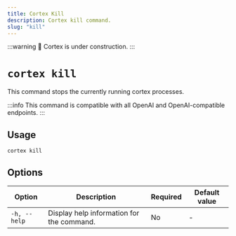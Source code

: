 ```yaml
---
title: Cortex Kill
description: Cortex kill command.
slug: "kill"
---
```


:::warning
🚧 Cortex is under construction.
:::

# `cortex kill`

This command stops the currently running cortex processes.

:::info
This command is compatible with all OpenAI and OpenAI-compatible endpoints.
:::

## Usage

```bash
cortex kill
```

## Options

| Option            | Description                                           | Required | Default value |
|-------------------|-------------------------------------------------------|----------|---------------|
| `-h, --help`      | Display help information for the command.             | No       |      -         |
